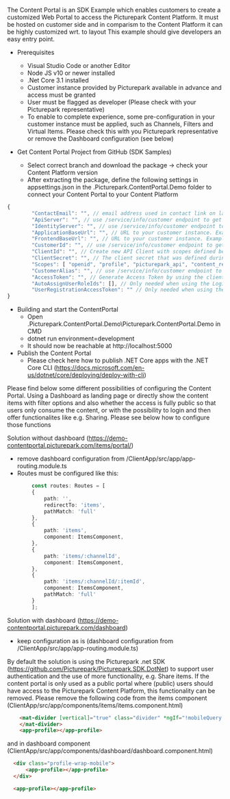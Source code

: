 The Content Portal is an SDK Example which enables customers to create a customized Web Portal to access the Picturepark Content Platform.
It must be hosted on customer side and in comparism to the Content Platform it can be highly customized wrt. to layout 
This example should give developers an easy entry point.


- Prerequisites
    - Visual Studio Code or another Editor
    - Node JS v10 or newer installed
    - .Net Core 3.1 installed
    - Customer instance provided by Picturepark available in advance and access must be granted
    - User must be flagged as developer (Please check with your Picturepark representative)
    - To enable to complete experience, some pre-configuration in your customer instance must be applied, such as Channels, Filters and Virtual Items. Please check this with you Picturepark representative or remove the Dashboard configuration (see below)

- Get Content Portal Project from GitHub (SDK Samples)
    - Select correct branch and download the package -> check your Content Platform version
    - After extracting the package, define the following settings in appsettings.json in the .Picturepark.ContentPortal.Demo folder to connect your Content Portal to your Content Platform

``` typescript 
{
        "ContactEmail": "", // email address used in contact link on landing page "If you would like to contribute your ideas, please contact us."
        "ApiServer": "", // use /service/info/customer endpoint to get "apiUrl". Example: https://[CUSTOMER].picturepark.com/service/info/customer
        "IdentityServer": "", // use /service/info/customer endpoint to get "identityServerUrl". Example: https://[CUSTOMER].picturepark.com/service/info/customer
        "ApplicationBaseUrl": "", // URL to your customer instance. Example: https://[CUSTOMER].picturepark.com
        "FrontendBaseUrl": "", // URL to your customer instance. Example: https://[CUSTOMER].picturepark.com
        "CustomerId": "", // use /service/info/customer endpoint to get "customerId". Example: https://[CUSTOMER].picturepark.com/service/info/customer
        "ClientId": "", // Create new API Client with scopes defined below. Client can be created within the customer instance. After login go to settings -> API Clients. NOTE: If you do not see "API Clients", your user has not been marked as developer. Contact your Picturepark representative.
        "ClientSecret": "", // The client secret that was defined during the creation of the API client
        "Scopes": [ "openid", "profile", "picturepark_api", "content_read", "profile_read", "schema_read", "output_read", "channel_read", "share_read", "share_write" ],
        "CustomerAlias": "", // use /service/info/customer endpoint to get "customerAlias". Example: https://[CUSTOMER].picturepark.com/service/info/customer
        "AccessToken": "", // Generate Access Token by using the client you just have created
        "AutoAssignUserRoleIds": [], // Only needed when using the Login functionality - String array of User Role Id`s which will be assigned on user registration
        "UserRegistrationAccessToken": "" // Only needed when using the Login functionality - Access token of a user who has "Manager Users" right to be able to register 
}
```

- Building and start the ContentPortal
    - Open .Picturepark.ContentPortal.Demo\Picturepark.ContentPortal.Demo in CMD
    - dotnet run environment=development
    - It should now be reachable at http://localhost:5000
- Publish the Content Portal
	- Please check here how to publish .NET Core apps with the .NET Core CLI (https://docs.microsoft.com/en-us/dotnet/core/deploying/deploy-with-cli)
	

Please find below some different possibilities of configuring the Content Portal. Using a Dashboard as landing page or directly show the content items with filter options and also whether the access is fully public so that users only consume the content, or with the possibility to login and then offer functionalites like e.g. Sharing. Please see below how to configure those functions

Solution without dashboard (https://demo-contentportal.picturepark.com/items/portal/)

  - remove dashboard configuration from /ClientApp/src/app/app-routing.module.ts
  - Routes must be configured like this:

``` typescript 
        const routes: Routes = [
        {
            path: '',
            redirectTo: 'items',
            pathMatch: 'full'
        },
        {
            path: 'items',
            component: ItemsComponent,
        },
        {
            path: 'items/:channelId',
            component: ItemsComponent,
        },
        {
            path: 'items/:channelId/:itemId',
            component: ItemsComponent,
            pathMatch: 'full'
        }
        ]; 
```

Solution with dashboard (https://demo-contentportal.picturepark.com/dashboard)

- keep configuration as is (dashboard configuration from /ClientApp/src/app/app-routing.module.ts)
		

By default the solution is using the Picturepark .net SDK (https://github.com/Picturepark/Picturepark.SDK.DotNet) to support user authentication and the use of more functionality, e.g. Share items. If the content portal is only used as a public portal where (public) users should have access to the Picturepark Content Platform, this functionality can be removed. 
Please remove the following code from the items component (ClientApp/src/app/components/items/items.component.html)

``` html
    <mat-divider [vertical]="true" class="divider" *ngIf="!mobileQuery.matches">
    </mat-divider>
    <app-profile></app-profile>
``` 

and in dashboard component (ClientApp/src/app/components/dashboard/dashboard.component.html)

``` html
  <div class="profile-wrap-mobile">
      <app-profile></app-profile>
  </div>

  <app-profile></app-profile>
``` 




